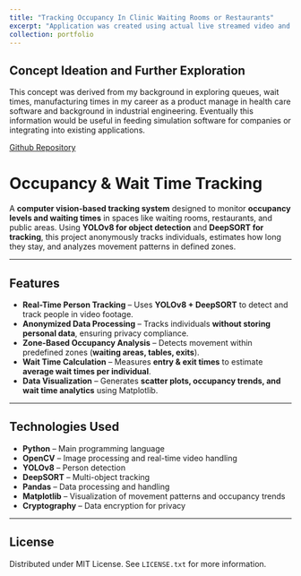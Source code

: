 ```yaml
---
title: "Tracking Occupancy In Clinic Waiting Rooms or Restaurants"
excerpt: "Application was created using actual live streamed video and computer vision tracking packages such as OpenCV, YOLOv8, DeepSORT. <br/><img src='/images/OccupancyOverTime.png'>"
collection: portfolio
---
```


## Concept Ideation and Further Exploration
This concept was derived from my background in exploring queues, wait times, manufacturing times in my career as a product manage in health care software and background in industrial engineering. 
Eventually this information would be useful in feeding simulation software for companies or integrating into existing applications.

[Github Repository](https://github.com/alstonnguyen/Occupancy-Tracking-in-Python
)
# Occupancy & Wait Time Tracking  

A **computer vision-based tracking system** designed to monitor **occupancy levels and waiting times** in spaces like waiting rooms, restaurants, and public areas. Using **YOLOv8 for object detection** and **DeepSORT for tracking**, this project anonymously tracks individuals, estimates how long they stay, and analyzes movement patterns in defined zones.

---

## Features  

- **Real-Time Person Tracking** – Uses **YOLOv8 + DeepSORT** to detect and track people in video footage.  
- **Anonymized Data Processing** – Tracks individuals **without storing personal data**, ensuring privacy compliance.  
- **Zone-Based Occupancy Analysis** – Detects movement within predefined zones (**waiting areas, tables, exits**).  
- **Wait Time Calculation** – Measures **entry & exit times** to estimate **average wait times per individual**.  
- **Data Visualization** – Generates **scatter plots, occupancy trends, and wait time analytics** using Matplotlib.  

---

## Technologies Used  

- **Python** – Main programming language  
- **OpenCV** – Image processing and real-time video handling  
- **YOLOv8** – Person detection  
- **DeepSORT** – Multi-object tracking  
- **Pandas** – Data processing and handling  
- **Matplotlib** – Visualization of movement patterns and occupancy trends  
- **Cryptography** – Data encryption for privacy  

---

## License
Distributed under MIT License. See `LICENSE.txt` for more information.
